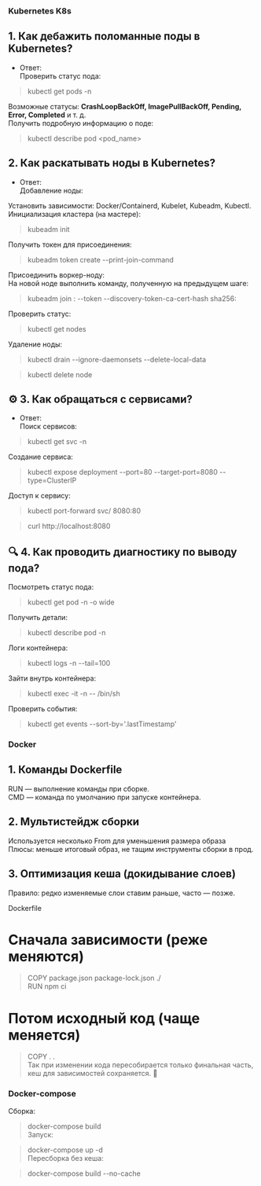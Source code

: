 ### Kubernetes K8s
## 1. Как дебажить поломанные поды в Kubernetes?

- Ответ:  
Проверить статус пода:  
> kubectl get pods -n <namespace>  

Возможные статусы: **CrashLoopBackOff, ImagePullBackOff, Pending, Error, Completed** и т. д.  
Получить подробную информацию о поде:  

> kubectl describe pod <pod_name>

## 2. Как раскатывать ноды в Kubernetes?  
- Ответ:  
Добавление ноды:  

Установить зависимости: Docker/Containerd, Kubelet, Kubeadm, Kubectl.  
Инициализация кластера (на мастере):  

> kubeadm init

Получить токен для присоединения:  

> kubeadm token create --print-join-command

Присоединить воркер-ноду:  
На новой ноде выполнить команду, полученную на предыдущем шаге:  

> kubeadm join <master-ip>:<port> --token <token> --discovery-token-ca-cert-hash sha256:<hash>

Проверить статус:  
>kubectl get nodes

Удаление ноды:  

>kubectl drain <node-name> --ignore-daemonsets --delete-local-data

>kubectl delete node <node-name>

## ⚙️ 3. Как обращаться с сервисами?  
- Ответ:  
Поиск сервисов:  

> kubectl get svc -n <namespace>  

Создание сервиса:  

> kubectl expose deployment <deployment-name> --port=80 --target-port=8080 --type=ClusterIP

Доступ к сервису:  

> kubectl port-forward svc/<service-name> 8080:80  

> curl http://localhost:8080  

## 🔍 4. Как проводить диагностику по выводу пода?  
Посмотреть статус пода:  

> kubectl get pod <pod-name> -n <namespace> -o wide  

Получить детали:  

> kubectl describe pod <pod-name> -n <namespace>

Логи контейнера:  

> kubectl logs <pod-name> -n <namespace> --tail=100

Зайти внутрь контейнера:  

> kubectl exec -it <pod-name> -n <namespace> -- /bin/sh

Проверить события:  

> kubectl get events --sort-by='.lastTimestamp'  

### Docker

## 1. Команды Dockerfile

RUN — выполнение команды при сборке.  
CMD — команда по умолчанию при запуске контейнера.  

## 2. Мультистейдж сборки  
Используется несколько From для уменьшения размера образа  
Плюсы: меньше итоговый образ, не тащим инструменты сборки в прод.  

## 3. Оптимизация кеша (докидывание слоев)  
Правило: редко изменяемые слои ставим раньше, часто — позже.  

Dockerfile  

# Сначала зависимости (реже меняются)  
> COPY package.json package-lock.json ./  
> RUN npm ci  

# Потом исходный код (чаще меняется)  
> COPY . .  
Так при изменении кода пересобирается только финальная часть, кеш для зависимостей сохраняется. 🚀

### Docker-compose 

Сборка:  

> docker-compose build  
Запуск:  

> docker-compose up -d  
Пересборка без кеша:  

> docker-compose build --no-cache  
  
